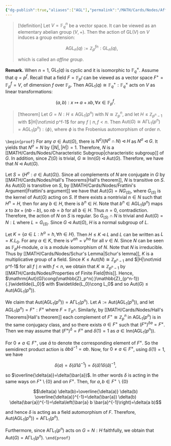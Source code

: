 ```yaml
---
{"dg-publish":true,"aliases":["AGL"],"permalink":"/MATH/Cards/Nodes/Affine Group/","dgPassFrontmatter":true}
---
```



> [!definition]
> Let $V=\mathbb{F}_q^n$ be a vector space. It can be viewed as an elementary abelian group $(V,+)$. Then the action of $\mathrm{GL}(V)$ on $V$ induces a group extension:
> 
> $$
> \operatorname{AGL}_n(q):=\mathbb{Z}_p^{f n}{:} \mathrm{GL}_n(q),
> $$
> 
> which is called an *affine group*. 

**Remark.** When $n=1$, $\mathrm{GL}_1(q)$ is cyclic and it is isomorphic to $\mathbb{F}_{q}^\times$. Assume that $q=p^f$. Recall that a field $F=\mathbb{F}_{p^f}$ can be viewed as a vector space $F^{+}=\mathbb{F}_p^f=V$, of dimension $f$ over $\mathbb{F}_p$. Then $\mathrm{AGL}_1(q)\cong \mathbb{F}_q^{+}{:}\mathbb{F}_q^{\times}$ acts on $V$ as linear transformations:

$$(a,b):x\mapsto a+xb,\forall x\in \mathbb{F}_p^f.$$

> [!theorem]
> Let $G=N{:}H\leqslant\mathrm{AGL}_1(p^n)$ with $N\cong \mathbb{Z}_p^n$, and let $H\leqslant \mathbb{Z}_{p^n-1}$ with $|H|\not\mid p^f-1$ for any $f\mid n,f<n$. Then $\mathrm{Aut}(G)\cong\mathrm{A}\mathrm{\Gamma L}_1(p^n)=\mathrm{AGL}_1(p^n){:}\left\langle\phi\right\rangle$, where $\phi$ is the Frobenius automorphism of order $n$.

`\begin{proof}`
For any $\sigma\in\mathrm{Aut}(G)$, there is $N^\sigma/(N^\sigma\cap N)\lhd H$ as $N^\sigma\lhd G$. It yields that $N^\sigma=N$ by $(|N|,|H|)=1$. Therefore, $N$ is a [[MATH/Cards/Nodes/Characteristic Subgroup\|characteristic subgroup]] of $G$. In addition, since $Z(G)$ is trivial, $G\cong\mathrm{Inn}(G)\lhd\mathrm{Aut}(G)$. Therefore, we have that $N\lhd \mathrm{Aut}(G)$. 

Let $S=\{H^\sigma:\sigma\in\mathrm{Aut}(G)\}$. Since all complements of $N$ are conjugate in $G$ by [[MATH/Cards/Nodes/Hall's Theorems\|Hall's theorem]], $N$ is transitive on $S$. As $\mathrm{Aut}(G)$ is transitive on $S$, by [[MATH/Cards/Nodes/Frattini's Argument\|Frattini's argument]] we have that $\mathrm{Aut}(G)=NG_{(S)}$, where $G_{(S)}$ is the kernel of $\mathrm{Aut}(G)$ acting on $S$. If there exists a nontrivial $n\in N$ such that $H^n=H$, then for any $b\in H$, there is $b^n\in H$. Note that $b^n\in\mathrm{AGL}_1(p^n)$ maps $x$ to $bx+(nb-b)$, so $nb=b$ for all $b\in H$. Thus $n=0$, contradiction. Therefore, the action of $N$ on $S$ is regular. So $G_{(S)}\cap N$ is trivial and $\mathrm{Aut}(G)=N{:}L$ where $L=G_{(S)}$. Since $G\lhd\mathrm{Aut}(G)$, $H$ is a normal subgroup of $L$. 

Let $K=\{\alpha\in L:h^\alpha=h,\forall h\in H\}$. Then $H\leqslant K\lhd L$ and $L$ can be written as $L=K{.}L_0$. For any $\alpha\in K$, there is $v^{\alpha h}=v^{h\alpha}$ for all $v\in N$. Since $N$ can be seen as $\mathbb{F}_pH$-module, $\alpha$ is a module isomorphism of $N$. Note that $N$ is irreducible. Thus by [[MATH/Cards/Nodes/Schur's Lemma\|Schur's lemma]], $K$ is a multiplicative group of a field. Since $K\leqslant \mathrm{Aut}(N)\cong \mathbb{Z}_{p^n-1}$ and $|H|\not\mid p^f-1$ for all $f\mid n$ with $f<n$, we obtain that $K\cong \mathbb{Z}_{p^n-1}$ by [[MATH/Cards/Nodes/Properties of Finite Field\|this]]. Hence, $\mathrm{Aut}(G)\cong(\mathbb{Z}_p^n{:}\mathbb{Z}_{p^n-1}){.}\widetilde{L_0}$ with $\widetilde{L_0}\cong L_0$ and so $\mathrm{Aut}(G)\leqslant\mathrm{Aut}(\mathrm{AGL}_1(p^n))$. 

We claim that $\mathrm{Aut}(\mathrm{AGL}_1(p^n))=\mathrm{A}\mathrm{\Gamma L}_1(p^n)$. Let $A:=\mathrm{Aut}(\mathrm{AGL}_1(p^n))$, and let $\mathrm{AGL}_1(p^n)=F^+{:}F^{\times}$ where $F=\mathbb{F}_{p^n}$. Similarly, by [[MATH/Cards/Nodes/Hall's Theorems\|Hall's theorem]] each complement of $F^+\cong \mathbb{Z}_p^n$ in $\mathrm{AGL}_1(p^n)$ is in the same conjugacy class, and so there exists $a \in F^+$ such that $(F^\times)^{\delta a}=F^\times$. Then we may assume that $(F^\times)^\delta=F^\times$ and $\delta(1)=1$ as $a\in\mathrm{Inn}(\mathrm{AGL}_1(p^n))$.

For $0 \neq a \in F^+$, use $\bar{a}$ to denote the corresponding element of $F^\times$. So the semidirect product action is $\bar{a} b \bar{a}^{-1}=a b$. Now, for $0 \neq a \in F^\times$, using $\delta(1)=1$, we have

$$\delta(a)=\delta\left(\bar{a} 1 \bar{a}^{-1}\right)=\delta(\bar{a}) 1 \delta(\bar{a})^{-1},$$

so $\overline{\delta(a)}=\delta(\bar{a})$. In other words $\delta$ is acting in the same ways on $F^+\setminus\{0\}$ and on $F^{\times}$. Then, for $a, b \in F^+ \backslash\{0\}$

$$\delta(a) \delta(b)=\overline{\delta(a)} \delta(b) \overline{\delta(a)}^{-1}=\delta(\bar{a}) \delta(b) \delta(\bar{a})^{-1}=\delta\left(\bar{a} b \bar{a}^{-1}\right)=\delta(a b)$$

and hence $\delta$ is acting as a field automorphism of $F$. Therefore, $\mathrm{Aut}(\mathrm{AGL}_1(p^n))=\mathrm{A}\mathrm{\Gamma L}_1(p^n)$.

Furthermore, since $\mathrm{A}\mathrm{\Gamma L}_1(p^n)$ acts on $G=N{:}H$ faithfully, we obtain that $\mathrm{Aut}(G)=\mathrm{A}\mathrm{\Gamma L}_1(p^n)$. 
`\end{proof}`

